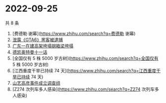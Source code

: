 # 2022-09-25

共 8 条

<!-- BEGIN ZHIHUSEARCH -->
<!-- 最后更新时间 Sun Sep 25 2022 03:07:03 GMT+0800 (China Standard Time) -->
1. [费德勒 谢幕](https://www.zhihu.com/search?q=费德勒 谢幕)
1. [泄露《GTA6》黑客被逮捕](https://www.zhihu.com/search?q=泄露《GTA6》黑客被逮捕)
1. [广东一在建高架垮塌钢箱梁垮塌](https://www.zhihu.com/search?q=广东一在建高架垮塌钢箱梁垮塌)
1. [德凯奥特曼十一话](https://www.zhihu.com/search?q=德凯奥特曼十一话)
1. [全国仅有 5 株 5000 岁古树](https://www.zhihu.com/search?q=全国仅有 5 株 5000 岁古树)
1. [江西重度干旱已持续 74 天](https://www.zhihu.com/search?q=江西重度干旱已持续 74 天)
1. [山艺高彦事件成立调查组](https://www.zhihu.com/search?q=山艺高彦事件成立调查组)
1. [Z274 次列车多人感染](https://www.zhihu.com/search?q=Z274 次列车多人感染)
<!-- END ZHIHUSEARCH -->
